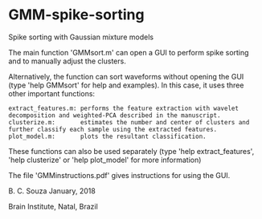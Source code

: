 # GMM-spike-sorting
Spike sorting with Gaussian mixture models

The main function 'GMMsort.m' can open a GUI to perform spike sorting and to manually adjust the clusters. 

Alternatively, the function can sort waveforms without opening the GUI (type 'help GMMsort' for help and examples). 
In this case, it uses three other important functions: 

    extract_features.m: performs the feature extraction with wavelet decomposition and weighted-PCA described in the manuscript.
    clusterize.m:       estimates the number and center of clusters and further classify each sample using the extracted features.
    plot_model.m:       plots the resultant classification.

These functions can also be used separately (type 'help extract_features', 'help clusterize' or 'help plot_model' for more information)

The file 'GMMinstructions.pdf' gives instructions for using the GUI.


B. C. Souza January, 2018

Brain Institute, Natal, Brazil
